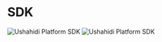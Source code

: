 # SDK
![Ushahidi Platform SDK](https://github.com/ushahidi/platform-sdk/workflows/Ushahidi%20Platform%20SDK/badge.svg?event=registry_package)
![Ushahidi Platform SDK](https://github.com/ushahidi/platform-sdk/workflows/Ushahidi%20Platform%20SDK/badge.svg)
